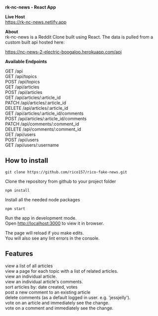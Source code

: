 **rk-nc-news - React App**

**Live Host**<br>
https://rk-nc-news.netlify.app

**About**<br>
rk-nc-news is a Reddit Clone built using React. The data is pulled from a custom built api hosted here:

https://nc-news-2-electric-boogaloo.herokuapp.com/api

**Available Endpoints**<br>

GET /api<br>
GET /api/topics<br>
POST /api/topics<br>
GET /api/articles<br>
POST /api/articles<br>
GET /api/articles/:article_id<br>
PATCH /api/articles/:article_id<br>
DELETE /api/articles/:article_id<br>
GET /api/articles/:article_id/comments<br>
POST /api/articles/:article_id/comments<br>
PATCH /api/comments/:comment_id<br>
DELETE /api/comments/:comment_id<br>
GET /api/users<br>
POST /api/users<br>
GET /api/users/:username

## How to install

`git clone https://github.com/rico157/rico-fake-news.git`

Clone the repository from github to your project folder

`npm install`

Install all the needed node packages 

`npm start`

Run the app in development mode.<br />
Open [http://localhost:3000](http://localhost:3000) to view it in browser.

The page will reload if you make edits.<br />
You will also see any lint errors in the console.

## Features
view a list of all articles<br>
view a page for each topic with a list of related articles.<br>
view an individual article.<br>
view an individual article's comments.<br>
sort articles by: date created, votes<br>
post a new comment to an existing article <br>
delete comments (as a default logged in user. e.g. 'jessjelly'). <br>
vote on an article and immediately see the change. <br>
vote on a comment and immediately see the change. <br>